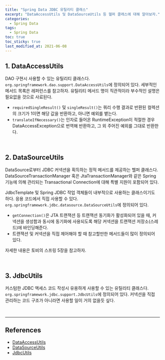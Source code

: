 ```yaml
---
title: "Spring Data JDBC 유틸리티 클래스"
excerpt: "DataAccessUtils 및 DataSourceUtils 등 헬퍼 클래스에 대해 알아보자."
categories:
  - Spring Data
tags:
  - Spring Data
toc: true
toc_sticky: true
last_modified_at: 2021-06-08
---
```


## 1. DataAccessUtils

DAO 구현시 사용할 수 있는 유틸리티 클래스다. ``org.springframework.dao.support.DataAccessUtils``에 정의되어 있다. 세부적인 메서드 목록은 레퍼런스를 참고하자. 유틸리티 메서드 명이 직관적이라 부수적인 설명은 필요없을 것으로 사료된다.

* ``requiredSingleResult()`` 및 ``singleResult()``는 쿼리 수행 결과로 반환된 컬렉션의 크기가 1이면 해당 값을 반환하고, 아니면 예외를 뱉는다.
* ``translateIfNecessary()``는 인자로 들어온 RuntimeException이 적절한 경우 DataAccessException으로 번역해 반환하고, 그 외 주어진 예외를 그대로 반환한다.

<br>

## 2. DataSourceUtils

DataSource로부터 JDBC 커넥션을 획득하는 정적 메서드를 제공하는 헬퍼 클래스다. DataSourceTransactionManager 혹은 JtaTransactionManager와 같은 Spring 기능에 의해 관리되는 Transactional Connection에 대해 특별 지원이 포함되어 있다.

JdbcTemplate 및 Spring JDBC 작업 객체들이 내부적으로 사용하는 클래스이기도 하다. 응용 코드에서 직접 사용할 수 있다. ``org.springframework.jdbc.datasource.DataSourceUtils``에 정의되어 있다.

* ``getConnection()``은 JTA 트랜잭션 등 트랜잭션 동기화가 활성화되어 있을 때, 커넥션을 생성함과 동시에 동기화에 사용되도록 해당 커넥션을 트랜잭션 저장소(스레드)에 바인딩해준다.
* 트랜잭션 및 커넥션을 직접 제어해야 할 때 참고할만한 메서드들이 많이 정의되어 있다.

자세한 내용은 토비의 스프링 5장을 참고하자.

<br>

## 3. JdbcUtils

커스텀한 JDBC 액세스 코드 작성시 유용하게 사용할 수 있는 유틸리티 클래스다. ``org.springframework.jdbc.support.JdbcUtils``에 정의되어 있다. 커넥션을 직접 관리하는 코드 구조가 아니라면 사용할 일이 거의 없을듯 싶다.

<br>

---

## References

* [DataAccessUtils](https://docs.spring.io/spring-framework/docs/current/javadoc-api/org/springframework/dao/support/DataAccessUtils.html)
* [DataSourceUtils](https://docs.spring.io/spring-framework/docs/current/javadoc-api/org/springframework/jdbc/datasource/DataSourceUtils.html)
* [JdbcUtils](https://docs.spring.io/spring-framework/docs/current/javadoc-api/org/springframework/jdbc/support/JdbcUtils.html)
